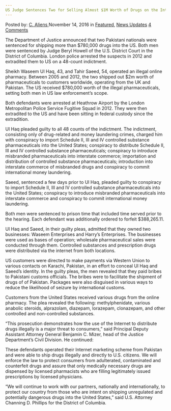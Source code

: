 ```yaml
---
US Judge Sentences Two for Selling Almost $1M Worth of Drugs on the Internet
---
```

<article class="post-listing post-16410 post type-post status-publish format-standard has-post-thumbnail hentry category-deepdot-news category-news-updates tag-1m tag-drugs tag-internet tag-judge tag-selling tag-sentences tag-worth">
    <div class="post-inner">
        <span>Posted by: <a href="https://www.deepdotweb.com/author/caliens/" title="">C. Aliens </a></span>
    <span>November 14, 2016</span>
    <span>in <a href="https://www.deepdotweb.com/category/deepdot-news/" rel="category tag">Featured</a>, <a href="https://www.deepdotweb.com/category/news-updates/" rel="category tag">News Updates</a></span>
    <span><a href="https://www.deepdotweb.com/2016/11/14/us-judge-sentences-two-selling-almost-1m-worth-drugs-internet/#comments">4 Comments</a></span>
    </p>
    <div class="clear"></div>
    <div class="entry">
    <p>The Department of Justice announced that two Pakistani nationals were sentenced for shipping more than $780,000 drugs into the US. Both men were sentenced by Judge Beryl Howell of the U.S. District Court in the District of Columbia. London police arrested the suspects in 2012 and extradited them to US on a 48-count indictment.</p>
    <p>Sheikh Waseem Ul Haq, 43, and Tahir Saeed, 54, operated an illegal online pharmacy. Between 2005 and 2012, the two shipped out $2m worth of pharmaceuticals to customers worldwide, operating from the UK and Pakistan. The US received $780,000 worth of the illegal pharmaceuticals, setting both men in US law enforcement’s scope.</p>
    <p>Both defendants were arrested at Heathrow Airport by the London Metropolitan Police Service Fugitive Squad in 2012. They were then extradited to the US and have been sitting in federal custody since the extradition.</p>
    <p>Ul Haq pleaded guilty to all 48 counts of the indictment. The indictment, consisting only of drug-related and money laundering crimes, charged him with conspiracy to import Schedule II, III and IV controlled substance pharmaceuticals into the United States; conspiracy to distribute Schedule II, III and IV controlled substance pharmaceuticals; conspiracy to introduce misbranded pharmaceuticals into interstate commerce; importation and distribution of controlled substance pharmaceuticals; introduction into interstate commerce of misbranded drugs and conspiracy to commit international money laundering.</p>
    <p>Saeed, sentenced a few days prior to Ul Haq, pleaded guilty to conspiracy to import Schedule II, III and IV controlled substance pharmaceuticals into the United States; conspiracy to introduce misbranded pharmaceuticals into interstate commerce and conspiracy to commit international money laundering.</p>
    <p>Both men were sentenced to prison time that included time served prior to the hearing. Each defendant was additionally ordered to forfeit $388,265.11.</p>
    <p>Ul Haq and Saeed, in their guilty pleas, admitted that they owned two businesses: Waseem Enterprises and Harry’s Enterprises. The businesses were used as bases of operation; wholesale pharmaceutical sales were conducted through them. Controlled substances and prescription drugs were distributed via the internet from both locations.</p>
    <p>US customers were directed to make payments via Western Union to various contacts on Karachi, Pakistan, in an effort to conceal Ul Haq and Saeed’s identity. In the guilty pleas, the men revealed that they paid bribes to Pakistani customs officials. The bribes were to facilitate the shipment of drugs of of Pakistan. Packages were also disguised in various ways to reduce the likelihood of seizure by international customs.</p>
    <p>Customers from the United States received various drugs from the online pharmacy. The plea revealed the following: methylphenidate, various anabolic steroids, alprazolam, diazepam, lorazepam, clonazepam, and other controlled and non-controlled substances.</p>
    <p>“This prosecution demonstrates how the use of the Internet to distribute drugs illegally is a major threat to consumers,” said Principal Deputy Assistant Attorney General Benjamin C. Mizer, head of the Justice Department’s Civil Division. He continued:</p>
    <p>These defendants operated their Internet marketing scheme from Pakistan and were able to ship drugs illegally and directly to U.S. citizens. We will enforce the law to protect consumers from adulterated, contaminated and counterfeit drugs and assure that only medically necessary drugs are dispensed by licensed pharmacists who are filling legitimately issued prescriptions by licensed physicians.</p>
    <p>“We will continue to work with our partners, nationally and internationally, to protect our country from those who are intent on shipping unregulated and potentially dangerous drugs into the United States,” said U.S. Attorney Channing D. Phillips for the District of Columbia.</p>
    </div>
    <span style="display:none"><a href="https://www.deepdotweb.com/tag/1m/" rel="tag">1m</a> <a href="https://www.deepdotweb.com/tag/drugs/" rel="tag">drugs</a> <a href="https://www.deepdotweb.com/tag/internet/" rel="tag">internet</a> <a href="https://www.deepdotweb.com/tag/judge/" rel="tag">judge</a> <a href="https://www.deepdotweb.com/tag/selling/" rel="tag">selling</a> <a href="https://www.deepdotweb.com/tag/sentences/" rel="tag">sentences</a> <a href="https://www.deepdotweb.com/tag/worth/" rel="tag">worth</a></span> <span style="display:none" class="updated">2016-11-14</span>
    <div style="display:none" class="vcard author" itemprop="author" itemscope itemtype="http://schema.org/Person"><strong class="fn" itemprop="name"><a href="https://www.deepdotweb.com/author/caliens/" title="Posts by C. Aliens" rel="author">C. Aliens</a></strong></div>
    </div>
</article>

